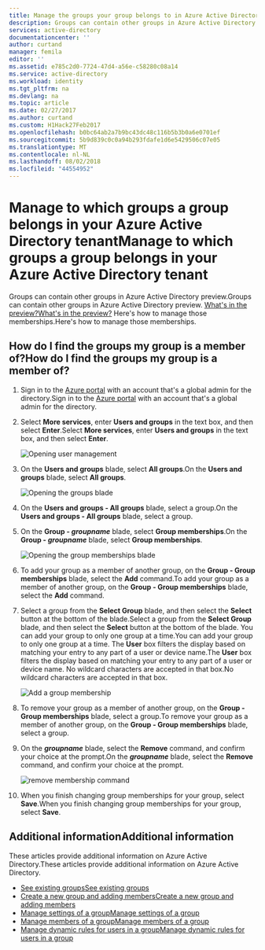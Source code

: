 ```yaml
---
title: Manage the groups your group belongs to in Azure Active Directory preview | Microsoft Docs
description: Groups can contain other groups in Azure Active Directory. Here's how to manage those memberships.
services: active-directory
documentationcenter: ''
author: curtand
manager: femila
editor: ''
ms.assetid: e785c2d0-7724-47d4-a56e-c58280c08a14
ms.service: active-directory
ms.workload: identity
ms.tgt_pltfrm: na
ms.devlang: na
ms.topic: article
ms.date: 02/27/2017
ms.author: curtand
ms.custom: H1Hack27Feb2017
ms.openlocfilehash: b0bc64ab2a7b9bc43dc48c116b5b3b0a6e0701ef
ms.sourcegitcommit: 5b9d839c0c0a94b293fdafe1d6e5429506c07e05
ms.translationtype: MT
ms.contentlocale: nl-NL
ms.lasthandoff: 08/02/2018
ms.locfileid: "44554952"
---
```

# <a name="manage-to-which-groups-a-group-belongs-in-your-azure-active-directory-tenant"></a><span data-ttu-id="1c5c5-104">Manage to which groups a group belongs in your Azure Active Directory tenant</span><span class="sxs-lookup"><span data-stu-id="1c5c5-104">Manage to which groups a group belongs in your Azure Active Directory tenant</span></span>
<span data-ttu-id="1c5c5-105">Groups can contain other groups in Azure Active Directory preview.</span><span class="sxs-lookup"><span data-stu-id="1c5c5-105">Groups can contain other groups in Azure Active Directory preview.</span></span> [<span data-ttu-id="1c5c5-106">What's in the preview?</span><span class="sxs-lookup"><span data-stu-id="1c5c5-106">What's in the preview?</span></span>](active-directory-preview-explainer.md) <span data-ttu-id="1c5c5-107">Here's how to manage those memberships.</span><span class="sxs-lookup"><span data-stu-id="1c5c5-107">Here's how to manage those memberships.</span></span>

## <a name="how-do-i-find-the-groups-my-group-is-a-member-of"></a><span data-ttu-id="1c5c5-108">How do I find the groups my group is a member of?</span><span class="sxs-lookup"><span data-stu-id="1c5c5-108">How do I find the groups my group is a member of?</span></span>
1. <span data-ttu-id="1c5c5-109">Sign in to the [Azure portal](https://portal.azure.com) with an account that's a global admin for the directory.</span><span class="sxs-lookup"><span data-stu-id="1c5c5-109">Sign in to the [Azure portal](https://portal.azure.com) with an account that's a global admin for the directory.</span></span>
2. <span data-ttu-id="1c5c5-110">Select **More services**, enter **Users and groups** in the text box, and then select **Enter**.</span><span class="sxs-lookup"><span data-stu-id="1c5c5-110">Select **More services**, enter **Users and groups** in the text box, and then select **Enter**.</span></span>

   ![Opening user management](https://docstestmedia1.blob.core.windows.net/azure-media/articles/active-directory/media/active-directory-groups-membership-azure-portal/search-user-management.png)
3. <span data-ttu-id="1c5c5-112">On the **Users and groups** blade, select **All groups**.</span><span class="sxs-lookup"><span data-stu-id="1c5c5-112">On the **Users and groups** blade, select **All groups**.</span></span>

   ![Opening the groups blade](https://docstestmedia1.blob.core.windows.net/azure-media/articles/active-directory/media/active-directory-groups-membership-azure-portal/view-groups-blade.png)
4. <span data-ttu-id="1c5c5-114">On the **Users and groups - All groups** blade, select a group.</span><span class="sxs-lookup"><span data-stu-id="1c5c5-114">On the **Users and groups - All groups** blade, select a group.</span></span>
5. <span data-ttu-id="1c5c5-115">On the **Group - *groupname*** blade, select **Group memberships**.</span><span class="sxs-lookup"><span data-stu-id="1c5c5-115">On the **Group - *groupname*** blade, select **Group memberships**.</span></span>

   ![Opening the group memberships blade](https://docstestmedia1.blob.core.windows.net/azure-media/articles/active-directory/media/active-directory-groups-membership-azure-portal/group-membership-blade.png)
6. <span data-ttu-id="1c5c5-117">To add your group as a member of another group, on the **Group - Group memberships** blade, select the **Add** command.</span><span class="sxs-lookup"><span data-stu-id="1c5c5-117">To add your group as a member of another group, on the **Group - Group memberships** blade, select the **Add** command.</span></span>
7. <span data-ttu-id="1c5c5-118">Select a group from the **Select Group** blade, and then select the **Select** button at the bottom of the blade.</span><span class="sxs-lookup"><span data-stu-id="1c5c5-118">Select a group from the **Select Group** blade, and then select the **Select** button at the bottom of the blade.</span></span> <span data-ttu-id="1c5c5-119">You can add your group to only one group at a time.</span><span class="sxs-lookup"><span data-stu-id="1c5c5-119">You can add your group to only one group at a time.</span></span> <span data-ttu-id="1c5c5-120">The **User** box filters the display based on matching your entry to any part of a user or device name.</span><span class="sxs-lookup"><span data-stu-id="1c5c5-120">The **User** box filters the display based on matching your entry to any part of a user or device name.</span></span> <span data-ttu-id="1c5c5-121">No wildcard characters are accepted in that box.</span><span class="sxs-lookup"><span data-stu-id="1c5c5-121">No wildcard characters are accepted in that box.</span></span>

   ![Add a group membership](https://docstestmedia1.blob.core.windows.net/azure-media/articles/active-directory/media/active-directory-groups-membership-azure-portal/add-group-membership.png)
8. <span data-ttu-id="1c5c5-123">To remove your group as a member of another group, on the **Group - Group memberships** blade, select a group.</span><span class="sxs-lookup"><span data-stu-id="1c5c5-123">To remove your group as a member of another group, on the **Group - Group memberships** blade, select a group.</span></span>
9. <span data-ttu-id="1c5c5-124">On the ***groupname*** blade, select the **Remove** command, and confirm your choice at the prompt.</span><span class="sxs-lookup"><span data-stu-id="1c5c5-124">On the ***groupname*** blade, select the **Remove** command, and confirm your choice at the prompt.</span></span>

   ![remove membership command](https://docstestmedia1.blob.core.windows.net/azure-media/articles/active-directory/media/active-directory-groups-membership-azure-portal/remove-group-membership.png)
10. <span data-ttu-id="1c5c5-126">When you finish changing group memberships for your group, select **Save**.</span><span class="sxs-lookup"><span data-stu-id="1c5c5-126">When you finish changing group memberships for your group, select **Save**.</span></span>

## <a name="additional-information"></a><span data-ttu-id="1c5c5-127">Additional information</span><span class="sxs-lookup"><span data-stu-id="1c5c5-127">Additional information</span></span>
<span data-ttu-id="1c5c5-128">These articles provide additional information on Azure Active Directory.</span><span class="sxs-lookup"><span data-stu-id="1c5c5-128">These articles provide additional information on Azure Active Directory.</span></span>

* [<span data-ttu-id="1c5c5-129">See existing groups</span><span class="sxs-lookup"><span data-stu-id="1c5c5-129">See existing groups</span></span>](active-directory-groups-view-azure-portal.md)
* [<span data-ttu-id="1c5c5-130">Create a new group and adding members</span><span class="sxs-lookup"><span data-stu-id="1c5c5-130">Create a new group and adding members</span></span>](active-directory-groups-create-azure-portal.md)
* [<span data-ttu-id="1c5c5-131">Manage settings of a group</span><span class="sxs-lookup"><span data-stu-id="1c5c5-131">Manage settings of a group</span></span>](active-directory-groups-settings-azure-portal.md)
* [<span data-ttu-id="1c5c5-132">Manage members of a group</span><span class="sxs-lookup"><span data-stu-id="1c5c5-132">Manage members of a group</span></span>](active-directory-groups-members-azure-portal.md)
* [<span data-ttu-id="1c5c5-133">Manage dynamic rules for users in a group</span><span class="sxs-lookup"><span data-stu-id="1c5c5-133">Manage dynamic rules for users in a group</span></span>](active-directory-groups-dynamic-membership-azure-portal.md)





